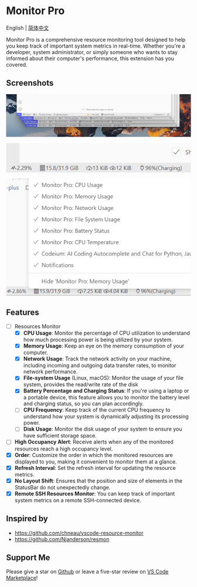 # Monitor Pro

English | [简体中文](./README_ZH.md)

Monitor Pro is a comprehensive resource monitoring tool designed to help you keep track of important system metrics in real-time. Whether you're a developer, system administrator, or simply someone who wants to stay informed about their computer's performance, this extension has you covered.

## Screenshots

![screenshot0](assets/screenshot0.png)

![screenshot1](assets/screenshot1.png)

![screenshot2](assets/screenshot2.png)

## Features

- [ ] Resources Monitor
  - [x] **CPU Usage**: Monitor the percentage of CPU utilization to understand how much processing power is being utilized by your system.
  - [x] **Memory Usage**: Keep an eye on the memory consumption of your computer.
  - [x] **Network Usage**: Track the network activity on your machine, including incoming and outgoing data transfer rates, to monitor network performance.
  - [x] **File-system Usage** (Linux, macOS): Monitor the usage of your file system, provides the read/write rate of the disk
  - [x] **Battery Percentage and Charging Status**: If you're using a laptop or a portable device, this feature allows you to monitor the battery level and charging status, so you can plan accordingly.
  - [ ] **CPU Frequency**: Keep track of the current CPU frequency to understand how your system is dynamically adjusting its processing power.
  - [ ] **Disk Usage**: Monitor the disk usage of your system to ensure you have sufficient storage space.
- [ ] **High Occupancy Alert**: Receive alerts when any of the monitored resources reach a high occupancy level.
- [x] **Order**: Customize the order in which the monitored resources are displayed to you, making it convenient to monitor them at a glance.
- [x] **Refresh Interval**: Set the refresh interval for updating the resource metrics.
- [x] **No Layout Shift**: Ensures that the position and size of elements in the StatusBar do not unexpectedly change.
- [x] **Remote SSH Resources Monitor**: You can keep track of important system metrics on a remote SSH-connected device.

## Inspired by

- <https://github.com/chneau/vscode-resource-monitor>
- <https://github.com/Njanderson/resmon>

## Support Me

Please give a star on [Github](https://github.com/nexmoe/vscode-monitor-pro) or leave a five-star review on [VS Code Marketplace](https://marketplace.visualstudio.com/items?itemName=nexmoe.monitor-pro&ssr=false#review-details)!
